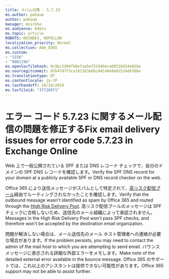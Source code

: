 ```yaml
---
title: スパム対策 - 5.7.23
ms.author: pebaum
author: pebaum
manager: mnirkhe
ms.audience: Admin
ms.topic: article
ROBOTS: NOINDEX, NOFOLLOW
localization_priority: Normal
ms.collection: Adm_O365
ms.custom:
- "3156"
- "9001196"
ms.openlocfilehash: 9c9bc2d04fb8efaa5e75194b4ca09316d24e018e
ms.sourcegitcommit: 07b47d7f3ca191363e6bc84140e8e01524d6f08e
ms.translationtype: HT
ms.contentlocale: ja-JP
ms.lasthandoff: 10/24/2019
ms.locfileid: "37726871"
---
```

# <a name="fix-email-delivery-issues-for-error-code-5723"></a><span data-ttu-id="e70ea-102">エラー コード 5.7.23 に関するメール配信の問題を修正する</span><span class="sxs-lookup"><span data-stu-id="e70ea-102">Fix email delivery issues for error code 5.7.23 in Exchange Online</span></span>

<span data-ttu-id="e70ea-103">Web 上で一般公開されている SPF または DNS レコード チェックで、自分のドメインの SPF DNS レコードを確認します。</span><span class="sxs-lookup"><span data-stu-id="e70ea-103">Verify the SPF DNS record for your domain at a publicly available SPF or DNS record checker on the web.</span></span>

<span data-ttu-id="e70ea-104">Office 365 により送信メッセージがスパムとして特定されて、[高リスク配信プール](https://docs.microsoft.com/office365/SecurityCompliance/high-risk-delivery-pool-for-outbound-messages)経由でルーティングされなかったことを確認します。</span><span class="sxs-lookup"><span data-stu-id="e70ea-104">Verify that the outbound message wasn't identified as spam by Office 365 and routed through the [High Risk Delivery Pool](https://docs.microsoft.com/office365/SecurityCompliance/high-risk-delivery-pool-for-outbound-messages).</span></span> <span data-ttu-id="e70ea-105">高リスク配信プールのメッセージは SPF チェックに合格しないため、送信先のメール組織によって承認されません。</span><span class="sxs-lookup"><span data-stu-id="e70ea-105">Messages in the High Risk Delivery Pool won't pass SPF checks, and therefore won't be accepted by the destination email organization.</span></span>

<span data-ttu-id="e70ea-106">問題が解決しない場合は、メール送信先のメール ホスト管理者への連絡が必要な場合があります。</span><span class="sxs-lookup"><span data-stu-id="e70ea-106">If the problem persists, you may need to contact the admin of the mail host to which you are attempting to send email.</span></span> <span data-ttu-id="e70ea-107">バウンス メッセージに表示される詳細な外部エラーをメモします。</span><span class="sxs-lookup"><span data-stu-id="e70ea-107">Make note of the detailed external error available in the bounce message.</span></span>  <span data-ttu-id="e70ea-108">Office 365 のサポートでは、これ以上のアシスタントは提供できない可能性があります。</span><span class="sxs-lookup"><span data-stu-id="e70ea-108">Office 365 support may not be able to assist further.</span></span>
